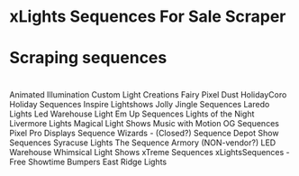 # xLights Sequences For Sale Scraper
#
#
# Scraping sequences

#
Animated Illumination
Custom Light Creations
Fairy Pixel Dust
HolidayCoro
Holiday Sequences
Inspire Lightshows
Jolly Jingle Sequences
Laredo Lights
Led Warehouse
Light Em Up Sequences
Lights of the Night
Livermore Lights
Magical Light Shows
Music with Motion
OG Sequences
Pixel Pro Displays
Sequence Wizards - (Closed?)
Sequence Depot
Show Sequences
Syracuse Lights
The Sequence Armory (NON-vendor?)
LED Warehouse
Whimsical Light Shows
xTreme Sequences
xLightsSequences - Free
Showtime Bumpers
East Ridge Lights
